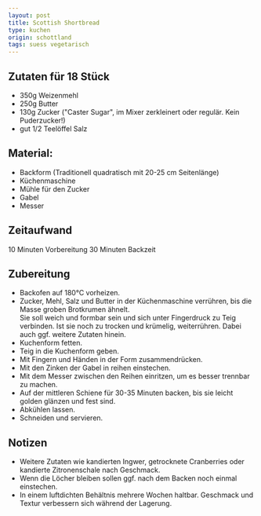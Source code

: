 ```yaml
---
layout: post
title: Scottish Shortbread
type: kuchen
origin: schottland
tags: suess vegetarisch
---
```

## Zutaten für 18 Stück
* 350g Weizenmehl
* 250g Butter
* 130g Zucker ("Caster Sugar", im Mixer zerkleinert oder regulär. Kein Puderzucker!)
* gut 1/2 Teelöffel Salz

## Material:
* Backform (Traditionell quadratisch mit 20-25 cm Seitenlänge)
* Küchenmaschine
* Mühle für den Zucker
* Gabel
* Messer

## Zeitaufwand
10 Minuten Vorbereitung
30 Minuten Backzeit

## Zubereitung
* Backofen auf 180°C vorheizen.
* Zucker, Mehl, Salz und Butter in der Küchenmaschine verrühren, bis die Masse groben Brotkrumen ähnelt.  
Sie soll weich und formbar sein und sich unter Fingerdruck zu Teig verbinden. Ist sie noch zu trocken und krümelig, weiterrühren. Dabei auch ggf. weitere Zutaten hinein.
* Kuchenform fetten.
* Teig in die Kuchenform geben. 
* Mit Fingern und Händen in der Form zusammendrücken.
* Mit den Zinken der Gabel in reihen einstechen. 
* Mit dem Messer zwischen den Reihen einritzen, um es besser trennbar zu machen.
* Auf der mittleren Schiene für 30-35 Minuten backen, bis sie leicht golden glänzen und fest sind.
* Abkühlen lassen.
* Schneiden und servieren.

## Notizen
* Weitere Zutaten wie kandierten Ingwer, getrocknete Cranberries oder kandierte Zitronenschale nach Geschmack.
* Wenn die Löcher bleiben sollen ggf. nach dem Backen noch einmal einstechen. 
* In einem luftdichten Behältnis mehrere Wochen haltbar. Geschmack und Textur verbessern sich während der Lagerung.
